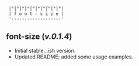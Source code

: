 ```
  ___________________
 |"|"|"|"|"|"|"|"|"|"|
 | f o n t - s i z e |
 '-------------------'
```

## **font-size** (*v.0.1.4*)

* Initial stable…ish version.
* Updated README; added some usage examples.